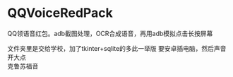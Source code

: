 # QQVoiceRedPack
QQ领语音红包。adb截图处理，OCR合成语音，再用adb模拟点击长按屏幕

文件夹里是交给学校，加了tkinter+sqlite的多此一举版
要安卓插电脑，然后声音开大点<br>
克鲁苏福音
